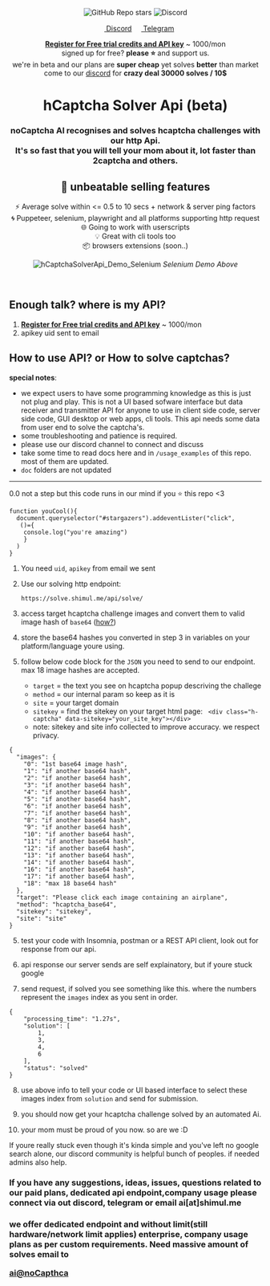 <div align="center">

![GitHub Repo stars](https://img.shields.io/github/stars/shimuldn/hCaptchaSolverApi?style=flat-square)
<img alt="Discord" src="https://img.shields.io/discord/994856206525018112">

<p>
  <a href="https://discord.gg/E7FfzhZqzA" target="_blank">
<img src="https://camo.githubusercontent.com/73982ce1ec8b82ac1c26e2ff755e44b20005fe131c0836810499dc61a3d4f43f/68747470733a2f2f646973636f72642e636f6d2f6173736574732f65633263333463616464346235663435393434313531323733383061383565362e69636f" width="15" height="15"> Discord</a> 
 <a href="https://t.me/hCaptchaSolverApi" target="_blank">
<img src="https://telegram.org/img/favicon.ico"  width="15" height="15"> Telegram </a>
</p>

**[Register for Free trial credits and API key](https://solve.shimul.me/register)** ~ 1000/mon   \
signed up for free? **please ⭐** and support us. \
we're in beta and our plans are **super cheap** yet solves **better** than market \
come to our [discord](https://discord.gg/E7FfzhZqzA) for **crazy deal 30000 solves / 10$**

# hCaptcha Solver Api (beta)  

<h3>noCaptcha AI recognises and solves hcaptcha challenges with our http Api. <br>
It's so fast that you will tell your mom about it, lot faster than 2captcha and others.
</h3> 
  
## 🎤 unbeatable selling features
⚡ Average solve within <= 0.5 to 10 secs + network & server ping factors \
🌀 Puppeteer, selenium, playwright and all platforms supporting http request \
🌐 Going to work with userscripts \
💡 Great with cli tools too \
📦️ browsers extensions (soon..)

![hCaptchaSolverApi_Demo_Selenium](https://user-images.githubusercontent.com/4178343/180646819-324163a8-0c4c-4571-b01c-2f98ab8a1127.gif)
<i>Selenium Demo Above</i>

</div>


<!-- ## AI Currently solving

| Name:-    | truck      | bridge | bedroom | domesticCat | aeroplane | seaplane | car | bus | lion | horse | motorbike | boat | bicycle | train | LivingRoom | lovingRoom | conferenceRoom |
| --------- | ---------- | ------ | ------- | ----------- | --------- | -------- | --- | --- | ---- | ----- | --------- | ---- | ------- | ----- | ---------- | ---------- | -------------- |
| Yes?      | ✔️         | ✔️     | ✔️      | ✔️          | ✔️        | ✔️       | ✔️  | ✔️  | ✔️   | ✔️    | ✔️        | ✔️   | ✔️      | ✔️    | ✔️         | ✔️         | ✔️             |
| Accuracy: | 98%        | 95%    | 95%     | 95%         | 95%       | 95%      | 95% | 95% | 95%  | 95%   | 95%       | 95%  | 95%     | 95%   | 95%        | 95%        | 95%            |
| Updated:  | 07/23/2022 | -->

<br/>

## Enough talk? where is my API?

1. **[Register for Free trial credits and API key](https://solve.shimul.me/register)** ~ 1000/mon
2. apikey uid sent to email

## How to use API? or How to solve captchas?

**special notes**: 
* we expect users to have some programming knowledge as this is just not plug and play. This is not a UI based sofware interface but data receiver and transmitter API for anyone to use in client side code, server side code, GUI desktop or web apps, cli tools. This api needs some data from user end to solve the captcha's. 
* some troubleshooting and patience is required. 
* please use our discord channel to connect and discuss 
* take some time to read docs here and in `/usage_examples` of this repo. most of them are updated.
* `doc` folders are not updated
********
0.0 not a step but this code runs in our mind if you ⭐ this repo <3

```
function youCool(){
  document.queryselector("#stargazers").addeventLister("click", 
   ()={
    console.log("you're amazing")
    }
  )
}
```

1. You need `uid`, `apikey` from email we sent

2. Use our solving http endpoint:
   ```
   https://solve.shimul.me/api/solve/
   ``` 
3. access target hcaptcha challenge images and convert them to valid image hash of `base64` ([how?](https://duckduckgo.com/?hps=1&q=converting+image+to+base64+stackoverflow&ia=web))

4. store the base64 hashes you converted in step 3 in variables on your platform/language youre using.
5. follow below code block for the `JSON` you need to send to our endpoint. max 18 image hashes are accepted.
   * `target` = the text you see on hcaptcha popup descriving the challege
   * `method` = our internal param so keep as it is
   * `site` = your target domain
   * `sitekey` = find the sitekey on your target html page: ``` <div class="h-captcha" data-sitekey="your_site_key"></div>```
   * note: sitekey and site info collected to improve accuracy. we respect privacy.
   
```
{
  "images": {
    "0": "1st base64 image hash",
    "1": "if another base64 hash",
    "2": "if another base64 hash",
    "3": "if another base64 hash",
    "4": "if another base64 hash",
    "5": "if another base64 hash",
    "6": "if another base64 hash",
    "7": "if another base64 hash",
    "8": "if another base64 hash",
    "9": "if another base64 hash",
    "10": "if another base64 hash",
    "11": "if another base64 hash",
    "12": "if another base64 hash",
    "13": "if another base64 hash",
    "14": "if another base64 hash",
    "16": "if another base64 hash",
    "17": "if another base64 hash",
    "18": "max 18 base64 hash"
  },
  "target": "Please click each image containing an airplane",
  "method": "hcaptcha_base64",
  "sitekey": "sitekey",
  "site": "site"
}

```

5. test your code with Insomnia, postman or a REST API client, look out for response from our api.

6. api response our server sends are self explainatory, but if youre stuck google

7. send request, if solved you see something like this. where the numbers represent the `images` index as you sent in order.

```
{
    "processing_time": "1.27s",
    "solution": [
        1,
        3,
        4,
        6
    ],
    "status": "solved"
}
```
8. use above info to tell your code or UI based interface to select these images index from `solution` and send for submission.

9. you should now get your hcaptcha challenge solved by an automated Ai.

10. your mom must be proud of you now. so are we :D 

If youre really stuck even though it's kinda simple and you've left no google search alone, our discord community is helpful bunch of peoples. 
if needed admins also help.

<h3>If you have any suggestions, ideas, issues, questions related to our paid plans, dedicated api endpoint,company usage please connect via out discord, telegram or email ai[at]shimul.me</h3>
<h3>we offer dedicated endpoint and without limit(still hardware/network limit applies) enterprise, company usage plans as per custom requirements. Need massive amount of solves email to <p><a href="mailto:ai@shimul.me">ai@noCapthca</a></p> </h3>

